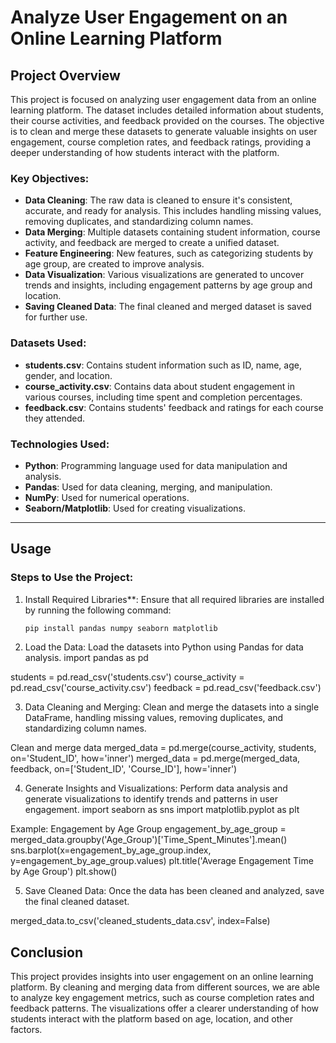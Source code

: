 # Analyze User Engagement on an Online Learning Platform

## Project Overview

This project is focused on analyzing user engagement data from an online learning platform. The dataset includes detailed information about students, their course activities, and feedback provided on the courses. The objective is to clean and merge these datasets to generate valuable insights on user engagement, course completion rates, and feedback ratings, providing a deeper understanding of how students interact with the platform.

### Key Objectives:
- **Data Cleaning**: The raw data is cleaned to ensure it's consistent, accurate, and ready for analysis. This includes handling missing values, removing duplicates, and standardizing column names.
- **Data Merging**: Multiple datasets containing student information, course activity, and feedback are merged to create a unified dataset.
- **Feature Engineering**: New features, such as categorizing students by age group, are created to improve analysis.
- **Data Visualization**: Various visualizations are generated to uncover trends and insights, including engagement patterns by age group and location.
- **Saving Cleaned Data**: The final cleaned and merged dataset is saved for further use.

### Datasets Used:
- **students.csv**: Contains student information such as ID, name, age, gender, and location.
- **course_activity.csv**: Contains data about student engagement in various courses, including time spent and completion percentages.
- **feedback.csv**: Contains students' feedback and ratings for each course they attended.

### Technologies Used:
- **Python**: Programming language used for data manipulation and analysis.
- **Pandas**: Used for data cleaning, merging, and manipulation.
- **NumPy**: Used for numerical operations.
- **Seaborn/Matplotlib**: Used for creating visualizations.
  
---

## Usage

### Steps to Use the Project:

1. Install Required Libraries**:
Ensure that all required libraries are installed by running the following command:

   ```bash
   pip install pandas numpy seaborn matplotlib
   
2. Load the Data: Load the datasets into Python using Pandas for data analysis.
import pandas as pd

students = pd.read_csv('students.csv')
course_activity = pd.read_csv('course_activity.csv')
feedback = pd.read_csv('feedback.csv')

3. Data Cleaning and Merging: Clean and merge the datasets into a single DataFrame, handling missing values, removing duplicates, and standardizing column names.

 Clean and merge data
merged_data = pd.merge(course_activity, students, on='Student_ID', how='inner')
merged_data = pd.merge(merged_data, feedback, on=['Student_ID', 'Course_ID'], how='inner')

4. Generate Insights and Visualizations: Perform data analysis and generate visualizations to identify trends and patterns in user engagement.
import seaborn as sns
import matplotlib.pyplot as plt

Example: Engagement by Age Group
engagement_by_age_group = merged_data.groupby('Age_Group')['Time_Spent_Minutes'].mean()
sns.barplot(x=engagement_by_age_group.index, y=engagement_by_age_group.values)
plt.title('Average Engagement Time by Age Group')
plt.show()


5. Save Cleaned Data: Once the data has been cleaned and analyzed, save the final cleaned dataset.

merged_data.to_csv('cleaned_students_data.csv', index=False)


## Conclusion 
This project provides insights into user engagement on an online learning platform. By cleaning and merging data from different sources, 
we are able to analyze key engagement metrics, such as course completion rates and feedback patterns. The visualizations offer a clearer 
understanding of how students interact with the platform based on age, location, and other factors.



